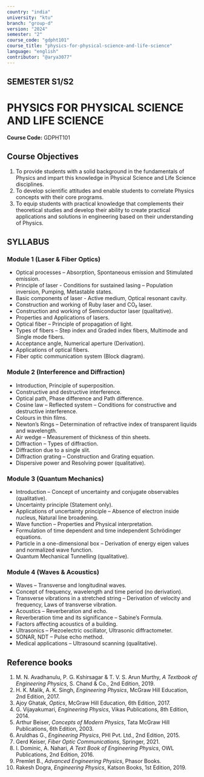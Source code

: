 ```yaml
---
country: "india"
university: "ktu"
branch: "group-d"
version: "2024"
semester: "2"
course_code: "gdpht101"
course_title: "physics-for-physical-science-and-life-science"
language: "english"
contributor: "@arya3077"
---
```


## SEMESTER S1/S2
# PHYSICS FOR PHYSICAL SCIENCE AND LIFE SCIENCE
**Course Code:** GDPHT101  

## Course Objectives
1. To provide students with a solid background in the fundamentals of Physics and impart this knowledge in Physical Science and Life Science disciplines.  
2. To develop scientific attitudes and enable students to correlate Physics concepts with their core programs.  
3. To equip students with practical knowledge that complements their theoretical studies and develop their ability to create practical applications and solutions in engineering based on their understanding of Physics.  

## SYLLABUS

### Module 1 (Laser & Fiber Optics)  
* Optical processes – Absorption, Spontaneous emission and Stimulated emission.  
* Principle of laser - Conditions for sustained lasing – Population inversion, Pumping, Metastable states.  
* Basic components of laser - Active medium, Optical resonant cavity.  
* Construction and working of Ruby laser and CO₂ laser.  
* Construction and working of Semiconductor laser (qualitative).  
* Properties and Applications of lasers.  
* Optical fiber – Principle of propagation of light.  
* Types of fibers – Step index and Graded index fibers, Multimode and Single mode fibers.  
* Acceptance angle, Numerical aperture (Derivation).  
* Applications of optical fibers.  
* Fiber optic communication system (Block diagram).  

### Module 2 (Interference and Diffraction)  
* Introduction, Principle of superposition.  
* Constructive and destructive interference.  
* Optical path, Phase difference and Path difference.  
* Cosine law – Reflected system – Conditions for constructive and destructive interference.  
* Colours in thin films.  
* Newton’s Rings – Determination of refractive index of transparent liquids and wavelength.  
* Air wedge – Measurement of thickness of thin sheets.  
* Diffraction – Types of diffraction.  
* Diffraction due to a single slit.  
* Diffraction grating – Construction and Grating equation.  
* Dispersive power and Resolving power (qualitative).  

### Module 3 (Quantum Mechanics)  
* Introduction – Concept of uncertainty and conjugate observables (qualitative).  
* Uncertainty principle (Statement only).  
* Applications of uncertainty principle – Absence of electron inside nucleus, Natural line broadening.  
* Wave function – Properties and Physical interpretation.  
* Formulation of time dependent and time independent Schrödinger equations.  
* Particle in a one-dimensional box – Derivation of energy eigen values and normalized wave function.  
* Quantum Mechanical Tunnelling (qualitative).  

### Module 4 (Waves & Acoustics)  
* Waves – Transverse and longitudinal waves.  
* Concept of frequency, wavelength and time period (no derivation).  
* Transverse vibrations in a stretched string – Derivation of velocity and frequency, Laws of transverse vibration.  
* Acoustics – Reverberation and echo.  
* Reverberation time and its significance – Sabine’s Formula.  
* Factors affecting acoustics of a building.  
* Ultrasonics – Piezoelectric oscillator, Ultrasonic diffractometer.  
* SONAR, NDT – Pulse echo method.  
* Medical applications – Ultrasound scanning (qualitative).  

## Reference books
1. M. N. Avadhanulu, P. G. Kshirsagar & T. V. S. Arun Murthy, *A Textbook of Engineering Physics*, S. Chand & Co., 2nd Edition, 2019.  
2. H. K. Malik, A. K. Singh, *Engineering Physics*, McGraw Hill Education, 2nd Edition, 2017.  
3. Ajoy Ghatak, *Optics*, McGraw Hill Education, 6th Edition, 2017.  
4. G. Vijayakumari, *Engineering Physics*, Vikas Publications, 8th Edition, 2014.  
5. Arthur Beiser, *Concepts of Modern Physics*, Tata McGraw Hill Publications, 6th Edition, 2003.  
6. Aruldhas G., *Engineering Physics*, PHI Pvt. Ltd., 2nd Edition, 2015.  
7. Gerd Keiser, *Fiber Optic Communications*, Springer, 2021.  
8. I. Dominic, A. Nahari, *A Text Book of Engineering Physics*, OWL Publications, 2nd Edition, 2016.  
9. Premlet B., *Advanced Engineering Physics*, Phasor Books.  
10. Rakesh Dogra, *Engineering Physics*, Katson Books, 1st Edition, 2019.  
